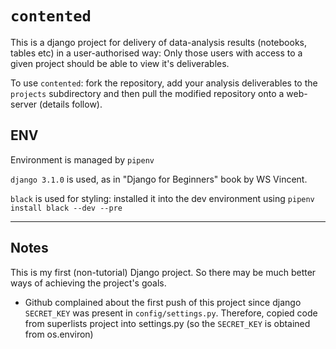 # `contented`

This is a django project for delivery of data-analysis results (notebooks,
tables etc) in a user-authorised way: Only those users with access to a given
project should be able to view it's deliverables.

To use `contented`: fork the repository, add your analysis deliverables to the
`projects` subdirectory and then pull the modified repository onto a web-server
(details follow).

## ENV

Environment is managed by `pipenv`

`django 3.1.0` is used, as in "Django for Beginners" book by WS Vincent.

`black` is used for styling: installed it into the dev environment using
`pipenv install black --dev --pre`

----

## Notes

This is my first (non-tutorial) Django project. So there may be much better
ways of achieving the project's goals.

- Github complained about the first push of this project since django
  `SECRET_KEY` was present in `config/settings.py`. Therefore, copied code from
  superlists project into settings.py (so the `SECRET_KEY` is obtained from
  os.environ)
